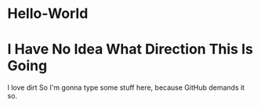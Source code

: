 # Hello-World
# I Have No Idea What Direction This Is Going
I love dirt
So I'm gonna type some stuff here, because GitHub demands it so.
